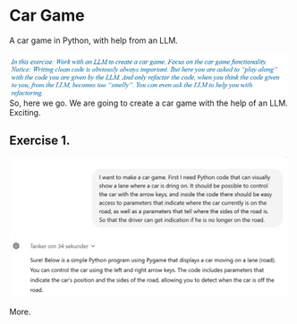 # Car Game
A car game in Python, with help from an LLM.<br>
<br>
<img src="Pics/blue.jpg" alt="Introduction" width="500"><br>
So, here we go. We are going to create a car game with the help of an LLM. <br>
Exciting.
<h2>Exercise 1.</h2>
<img src="Pics/start.jpg" alt="Chat with ChatGPT" width="500">
<br>
<br>
More. 
